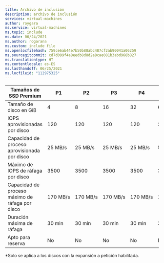 ```yaml
---
title: Archivo de inclusión
description: archivo de inclusión
services: virtual-machines
author: roygara
ms.service: virtual-machines
ms.topic: include
ms.date: 06/24/2021
ms.author: rogarana
ms.custom: include file
ms.openlocfilehash: 759ce6ab44e7b50b88abc487cf2ab90041a06259
ms.sourcegitcommit: cd7d099f4a8eedb8d8d2a8cae081b3abd968b827
ms.translationtype: HT
ms.contentlocale: es-ES
ms.lasthandoff: 06/25/2021
ms.locfileid: "112975325"
---
```

| Tamaños de SSD Premium | P1 | P2 | P3 | P4 | P6 | P10 | P15 | P20 | P30 | P40 | P50 | P60 | P70 | P80 |
|-------------------|----|----|----|----|----|-----|-----|-----|-----|-----|-----|------|------|------|
| Tamaño de disco en GiB | 4 | 8 | 16 | 32 | 64 | 128 | 256 | 512 | 1024 | 2 048 | 4 096 | 8192 | 16 384 | 32 767 |
| IOPS aprovisionadas por disco | 120 | 120 | 120 | 120 | 240 | 500 | 1 100 | 2,300 | 5\.000 | 7 500 | 7 500 | 16 000 | 18 000 | 20.000 |
| Capacidad de proceso aprovisionada por disco | 25 MB/s | 25 MB/s | 25 MB/s | 25 MB/s | 50 MB/s | 100 MB/s | 125 MB/s | 150 MB/s | 200 MB/s | 250 MB/s | 250 MB/s| 500 MB/s | 750 MB/s | 900 MB/s |
| Máximo de IOPS de ráfaga por disco | 3500 | 3500 | 3500 | 3500 | 3500 | 3500 | 3500 | 3500 | 30 000* | 30 000* | 30 000* | 30 000* | 30 000* | 30 000* |
| Capacidad de proceso máximo de ráfaga por disco | 170 MB/s | 170 MB/s | 170 MB/s | 170 MB/s | 170 MB/s | 170 MB/s | 170 MB/s | 170 MB/s | 1000 MB/s* | 1000 MB/s* | 1000 MB/s* | 1000 MB/s* | 1000 MB/s* | 1000 MB/s* |
| Duración máxima de ráfaga | 30 min  | 30 min  | 30 min  | 30 min  | 30 min  | 30 min  | 30 min  | 30 min  | Sin límite* | Sin límite* | Sin límite* | Sin límite* | Sin límite* | Sin límite* |
| Apto para reserva | No  | No  | No  | No  | No  | No  | No  | No  | Sí, hasta un año | Sí, hasta un año | Sí, hasta un año | Sí, hasta un año | Sí, hasta un año | Sí, hasta un año |

\*Solo se aplica a los discos con la expansión a petición habilitada.